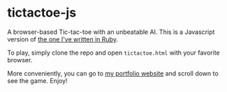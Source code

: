 tictactoe-js
============

A browser-based Tic-tac-toe with an unbeatable AI. This is a Javascript version of <a href="https://github.com/adlersantos/tictactoe">the one I've written in Ruby</a>.

To play, simply clone the repo and open `tictactoe.html` with your favorite browser. 

More conveniently, you can go to <a href="http://adlersantos.com">my portfolio website</a> and scroll down to see the game. Enjoy!

